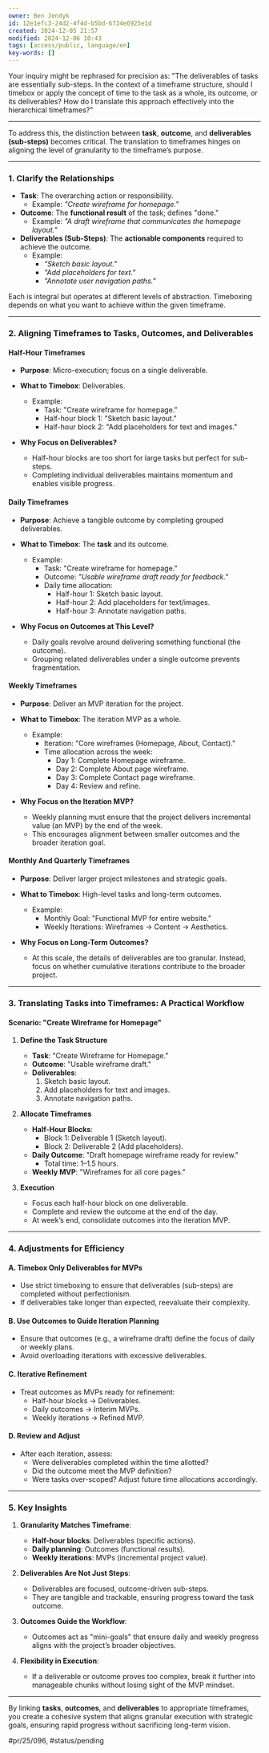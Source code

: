 ```yaml
---
owner: Ben Jendyk
id: 12e1efc3-24d2-4f4d-b5bd-6734e6925e1d
created: 2024-12-05 21:57
modified: 2024-12-06 10:43
tags: [access/public, language/en]
key-words: []
---
```


Your inquiry might be rephrased for precision as: "The deliverables of tasks are essentially sub-steps. In the context of a timeframe structure, should I timebox or apply the concept of time to the task as a whole, its outcome, or its deliverables? How do I translate this approach effectively into the hierarchical timeframes?"

---

To address this, the distinction between **task**, **outcome**, and **deliverables (sub-steps)** becomes critical. The translation to timeframes hinges on aligning the level of granularity to the timeframe’s purpose.

---

### **1. Clarify the Relationships**

- **Task**: The overarching action or responsibility.  
  - Example: *"Create wireframe for homepage."*
- **Outcome**: The **functional result** of the task; defines "done."  
  - Example: *"A draft wireframe that communicates the homepage layout."*
- **Deliverables (Sub-Steps)**: The **actionable components** required to achieve the outcome.  
  - Example: 
	 - *"Sketch basic layout."*
	 - *"Add placeholders for text."*
	 - *"Annotate user navigation paths."*

Each is integral but operates at different levels of abstraction. Timeboxing depends on what you want to achieve within the given timeframe.

---

### **2. Aligning Timeframes to Tasks, Outcomes, and Deliverables**

#### **Half-Hour Timeframes**

- **Purpose**: Micro-execution; focus on a single deliverable.
- **What to Timebox**: Deliverables.
  - Example:
	 - Task: "Create wireframe for homepage."
	 - Half-hour block 1: "Sketch basic layout."
	 - Half-hour block 2: "Add placeholders for text and images."

- **Why Focus on Deliverables?**
  - Half-hour blocks are too short for large tasks but perfect for sub-steps.
  - Completing individual deliverables maintains momentum and enables visible progress.

#### **Daily Timeframes**

- **Purpose**: Achieve a tangible outcome by completing grouped deliverables.
- **What to Timebox**: The **task** and its outcome.
  - Example:
	 - Task: "Create wireframe for homepage."
	 - Outcome: *"Usable wireframe draft ready for feedback."*
	 - Daily time allocation:
		- Half-hour 1: Sketch basic layout.
		- Half-hour 2: Add placeholders for text/images.
		- Half-hour 3: Annotate navigation paths.

- **Why Focus on Outcomes at This Level?**
  - Daily goals revolve around delivering something functional (the outcome).
  - Grouping related deliverables under a single outcome prevents fragmentation.

#### **Weekly Timeframes**

- **Purpose**: Deliver an MVP iteration for the project.
- **What to Timebox**: The iteration MVP as a whole.
  - Example:
	 - Iteration: "Core wireframes (Homepage, About, Contact)."
	 - Time allocation across the week:
		- Day 1: Complete Homepage wireframe.
		- Day 2: Complete About page wireframe.
		- Day 3: Complete Contact page wireframe.
		- Day 4: Review and refine.

- **Why Focus on the Iteration MVP?**
  - Weekly planning must ensure that the project delivers incremental value (an MVP) by the end of the week.
  - This encourages alignment between smaller outcomes and the broader iteration goal.

#### **Monthly And Quarterly Timeframes**

- **Purpose**: Deliver larger project milestones and strategic goals.
- **What to Timebox**: High-level tasks and long-term outcomes.
  - Example:
	 - Monthly Goal: "Functional MVP for entire website."
	 - Weekly Iterations: Wireframes → Content → Aesthetics.

- **Why Focus on Long-Term Outcomes?**
  - At this scale, the details of deliverables are too granular. Instead, focus on whether cumulative iterations contribute to the broader project.

---

### **3. Translating Tasks into Timeframes: A Practical Workflow**

#### **Scenario: "Create Wireframe for Homepage"**

1. **Define the Task Structure**
	- **Task**: "Create Wireframe for Homepage."
	- **Outcome**: "Usable wireframe draft."
	- **Deliverables**:
	  1. Sketch basic layout.
	  2. Add placeholders for text and images.
	  3. Annotate navigation paths.

2. **Allocate Timeframes**
	- **Half-Hour Blocks**:
	  - Block 1: Deliverable 1 (Sketch layout).
	  - Block 2: Deliverable 2 (Add placeholders).
	- **Daily Outcome**: "Draft homepage wireframe ready for review."
	  - Total time: 1–1.5 hours.
	- **Weekly MVP**: "Wireframes for all core pages."

3. **Execution**
	- Focus each half-hour block on one deliverable.
	- Complete and review the outcome at the end of the day.
	- At week’s end, consolidate outcomes into the iteration MVP.

---

### **4. Adjustments for Efficiency**

#### **A. Timebox Only Deliverables for MVPs**

- Use strict timeboxing to ensure that deliverables (sub-steps) are completed without perfectionism.
- If deliverables take longer than expected, reevaluate their complexity.

#### **B. Use Outcomes to Guide Iteration Planning**

- Ensure that outcomes (e.g., a wireframe draft) define the focus of daily or weekly plans.
- Avoid overloading iterations with excessive deliverables.

#### **C. Iterative Refinement**

- Treat outcomes as MVPs ready for refinement:
  - Half-hour blocks → Deliverables.
  - Daily outcomes → Interim MVPs.
  - Weekly iterations → Refined MVP.

#### **D. Review and Adjust**

- After each iteration, assess:
  - Were deliverables completed within the time allotted?
  - Did the outcome meet the MVP definition?
  - Were tasks over-scoped? Adjust future time allocations accordingly.

---

### **5. Key Insights**

1. **Granularity Matches Timeframe**:
	- **Half-hour blocks**: Deliverables (specific actions).
	- **Daily planning**: Outcomes (functional results).
	- **Weekly iterations**: MVPs (incremental project value).

2. **Deliverables Are Not Just Steps**:
	- Deliverables are focused, outcome-driven sub-steps.
	- They are tangible and trackable, ensuring progress toward the task outcome.

3. **Outcomes Guide the Workflow**:
	- Outcomes act as "mini-goals" that ensure daily and weekly progress aligns with the project’s broader objectives.

4. **Flexibility in Execution**:
	- If a deliverable or outcome proves too complex, break it further into manageable chunks without losing sight of the MVP mindset.

---

By linking **tasks**, **outcomes**, and **deliverables** to appropriate timeframes, you create a cohesive system that aligns granular execution with strategic goals, ensuring rapid progress without sacrificing long-term vision.


#pr/25/096, #status/pending